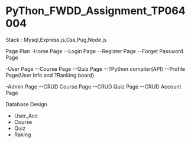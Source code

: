 # PyThon_FWDD_Assignment_TP064004

Stack : Mysql,Express.js,Css,Pug,Node.js

Page Plan
-Home Page
--Login Page
--Register Page
--Forget Password Page

-User Page
--Course Page
--Quiz Page
--?Python compiler(API)
--Profile Page(User Info and ?Ranking board)

-Admin Page
--CRUD Course Page
--CRUD Quiz Page
--CRUD Account Page

Database Design
- User_Acc
- Course
- Quiz
- Raking
